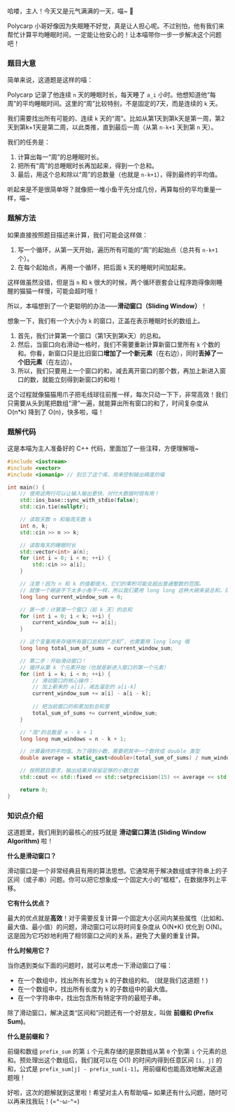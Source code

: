 哈喽，主人！今天又是元气满满的一天，喵~ 🐾

Polycarp 小哥好像因为失眠睡不好觉，真是让人担心呢。不过别怕，他有我们来帮忙计算平均睡眠时间，一定能让他安心的！让本喵带你一步一步解决这个问题吧！

### 题目大意

简单来说，这道题是这样的喵：

Polycarp 记录了他连续 `n` 天的睡眠时长，每天睡了 `a_i` 小时。他想知道他“每周”的平均睡眠时间。这里的“周”比较特别，不是固定的7天，而是连续的 `k` 天。

我们需要找出所有可能的、连续 `k` 天的“周”。比如从第1天到第k天是第一周，第2天到第k+1天是第二周，以此类推，直到最后一周（从第 `n-k+1` 天到第 `n` 天）。

我们的任务是：
1.  计算出每一“周”的总睡眠时长。
2.  把所有“周”的总睡眠时长再加起来，得到一个总和。
3.  最后，用这个总和除以“周”的总数量（也就是 `n-k+1`），得到最终的平均值。

听起来是不是很简单呀？就像把一堆小鱼干先分成几份，再算每份的平均重量一样，喵~

### 题解方法

如果直接按照题目描述来计算，我们可能会这样做：
1.  写一个循环，从第一天开始，遍历所有可能的“周”的起始点（总共有 `n-k+1` 个）。
2.  在每个起始点，再用一个循环，把后面 `k` 天的睡眠时间加起来。

这样做虽然没错，但是当 `n` 和 `k` 很大的时候，两个循环嵌套会让程序跑得像刚睡醒的猫猫一样慢，可能会超时哦！

所以，本喵想到了一个更聪明的办法——**滑动窗口（Sliding Window）**！

想象一下，我们有一个大小为 `k` 的窗口，正盖在表示睡眠时长的数组上。
1.  首先，我们计算第一个窗口（第1天到第k天）的总和。
2.  然后，当窗口向右滑动一格时，我们不需要重新计算新窗口里所有 `k` 个数的和。你看，新窗口只是比旧窗口**增加了一个新元素**（在右边），同时**丢掉了一个旧元素**（在左边）。
3.  所以，我们只要用上一个窗口的和，减去离开窗口的那个数，再加上新进入窗口的数，就能立刻得到新窗口的和啦！

这个过程就像猫猫用爪子把毛线球往前推一样，每次只动一下下，非常高效！我们只需要从头到尾把数组“滑”一遍，就能算出所有窗口的和了，时间复杂度从 O(n*k) 降到了 O(n)，快多啦，喵！

### 题解代码

这是本喵为主人准备好的 C++ 代码，里面加了一些注释，方便理解哦~

```cpp
#include <iostream>
#include <vector>
#include <iomanip> // 别忘了这个库，用来控制输出精度的喵

int main() {
    // 使用这两行可以让输入输出更快，对付大数据时很有用！
    std::ios_base::sync_with_stdio(false);
    std::cin.tie(nullptr);

    // 读取天数 n 和每周天数 k
    int n, k;
    std::cin >> n >> k;

    // 读取每天的睡眠时长
    std::vector<int> a(n);
    for (int i = 0; i < n; ++i) {
        std::cin >> a[i];
    }

    // 注意！因为 n 和 k 的值都很大，它们的乘积可能会超出普通整数的范围。
    // 就像一个碗装不下太多小鱼干一样，所以我们要用 long long 这种大碗来装总和，防止溢出喵！
    long long current_window_sum = 0;

    // 第一步：计算第一个窗口（前 k 天）的总和
    for (int i = 0; i < k; ++i) {
        current_window_sum += a[i];
    }

    // 这个变量用来存储所有窗口总和的“总和”，也需要用 long long 哦
    long long total_sum_of_sums = current_window_sum;

    // 第二步：开始滑动窗口！
    // 循环从第 k 个元素开始（也就是新进入窗口的第一个元素）
    for (int i = k; i < n; ++i) {
        // 滑动窗口的核心操作：
        // 加上新来的 a[i]，减去溜走的 a[i-k]
        current_window_sum += a[i] - a[i - k];
        
        // 把当前窗口的和累加到总和里
        total_sum_of_sums += current_window_sum;
    }

    // "周"的总数是 n - k + 1
    long long num_windows = n - k + 1;

    // 计算最终的平均值。为了得到小数，需要把其中一个数转成 double 类型
    double average = static_cast<double>(total_sum_of_sums) / num_windows;

    // 按照题目要求，输出结果并保留足够的小数位数
    std::cout << std::fixed << std::setprecision(15) << average << std::endl;

    return 0;
}
```

### 知识点介绍

这道题里，我们用到的最核心的技巧就是 **滑动窗口算法 (Sliding Window Algorithm)** 啦！

**什么是滑动窗口？**

滑动窗口是一个非常经典且有用的算法思想。它通常用于解决数组或字符串上的子区间（或子串）问题。你可以把它想象成一个固定大小的“框框”，在数据序列上平移。

**它有什么优点？**

最大的优点就是**高效**！对于需要反复计算一个固定大小区间内某些属性（比如和、最大值、最小值）的问题，滑动窗口可以将时间复杂度从 O(N*K) 优化到 O(N)。这是因为它巧妙地利用了相邻窗口之间的关系，避免了大量的重复计算。

**什么时候用它？**

当你遇到类似下面的问题时，就可以考虑一下滑动窗口了喵：
*   在一个数组中，找出所有长度为 `k` 的子数组的和。 (就是我们这道题！)
*   在一个数组中，找出所有长度为 `k` 的子数组中的最大值。
*   在一个字符串中，找出包含所有特定字符的最短子串。

除了滑动窗口，解决这类“区间和”问题还有一个好朋友，叫做 **前缀和 (Prefix Sum)**。

**什么是前缀和？**

前缀和数组 `prefix_sum` 的第 `i` 个元素存储的是原数组从第 `0` 个到第 `i` 个元素的总和。预处理出这个数组后，我们就可以在 O(1) 的时间内得到任意区间 `[i, j]` 的和，公式是 `prefix_sum[j] - prefix_sum[i-1]`。用前缀和也能高效地解决这道题哦！

好啦，这次的题解就到这里啦！希望对主人有帮助喵~ 如果还有什么问题，随时可以再来找我玩！(=^･ω･^=)